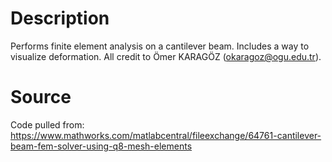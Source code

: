# Description
Performs finite element analysis on a cantilever beam. Includes a way to visualize deformation.
All credit to  Ömer KARAGÖZ (okaragoz@ogu.edu.tr).

# Source
Code pulled from: https://www.mathworks.com/matlabcentral/fileexchange/64761-cantilever-beam-fem-solver-using-q8-mesh-elements
